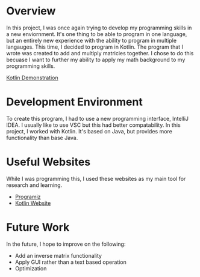 # Overview

In this project, I was once again trying to develop my programming skills in a new enviornment. It's one thing to be able to program in one language, but an entirely new experience with the ability to program in multiple langauges. This time, I decided to program in Kotlin. The program that I wrote was created to add and multiply matricies together. I chose to do this becuase I want to further my ability to apply my math background to my programming skills.

[Kotlin Demonstration](https://youtu.be/uPc16_hz_t8)

# Development Environment

To create this program, I had to use a new programming interface, IntelliJ IDEA. I usually like to use VSC but this had better compatability. In this project, I worked with Kotlin. It's based on Java, but provides more functionality than base Java.

# Useful Websites

While I was programming this, I used these websites as my main tool for research and learning. 

- [Programiz](https://www.programiz.com/)
- [Kotlin Website](https://kotlinlang.org/)

# Future Work

In the future, I hope to improve on the following:

- Add an inverse matrix functionality
- Apply GUI rather than a text based operation
- Optimization
